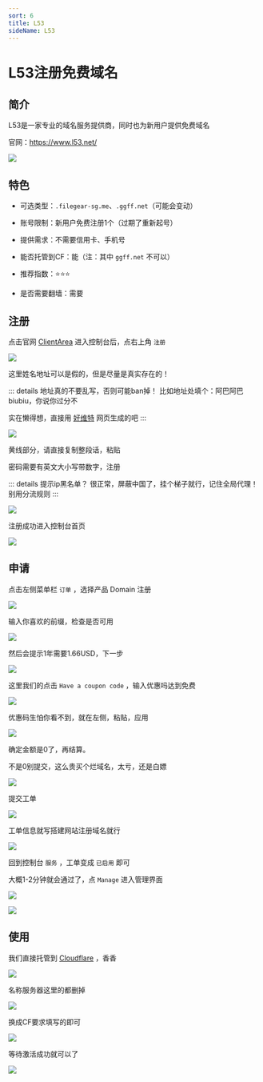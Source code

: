 ```yaml
---
sort: 6
title: L53
sideName: L53
---
```


# L53注册免费域名



## 简介

L53是一家专业的域名服务提供商，同时也为新用户提供免费域名

官网：https://www.l53.net/


![](/websiteRelated/base/domain/l53/l53-01.png)


## 特色

* 可选类型：`.filegear-sg.me`、`.ggff.net`（可能会变动）

* 账号限制：新用户免费注册1个（过期了重新起号）

* 提供需求：不需要信用卡、手机号

* 能否托管到CF：能（注：其中 `ggff.net` 不可以）

* 推荐指数：⭐⭐⭐

* 是否需要翻墙：需要


## 注册

点击官网 [ClientArea](https://customer.l53.net/) 进入控制台后，点右上角 `注册`

![](/websiteRelated/base/domain/l53/l53-02.png)

这里姓名地址可以是假的，但是尽量是真实存在的！

::: details 地址真的不要乱写，否则可能ban掉！
比如地址处填个：阿巴阿巴biubiu，你说你过分不

实在懒得想，直接用 [好维特](https://www.haoweichi.com/) 网页生成的吧
:::

![](/websiteRelated/base/domain/l53/l53-03.png)

黄线部分，请直接复制整段话，粘贴

密码需要有英文大小写带数字，注册

::: details 提示ip黑名单？
很正常，屏蔽中国了，挂个梯子就行，记住全局代理！别用分流规则
:::


![](/websiteRelated/base/domain/l53/l53-04.png)

注册成功进入控制台首页

![](/websiteRelated/base/domain/l53/l53-05.png)


## 申请

点击左侧菜单栏 `订单` ，选择产品 Domain 注册

![](/websiteRelated/base/domain/l53/l53-06.png)

输入你喜欢的前缀，检查是否可用

![](/websiteRelated/base/domain/l53/l53-07.png)

然后会提示1年需要1.66USD，下一步

![](/websiteRelated/base/domain/l53/l53-08.png)

这里我们的点击 `Have a coupon code` ，输入优惠吗达到免费

![](/websiteRelated/base/domain/l53/l53-09.png)

优惠码生怕你看不到，就在左侧，粘贴，应用

![](/websiteRelated/base/domain/l53/l53-10.png)

确定金额是0了，再结算。

不是0别提交，这么贵买个烂域名，太亏，还是白嫖

![](/websiteRelated/base/domain/l53/l53-11.png)

提交工单

![](/websiteRelated/base/domain/l53/l53-12.png)

工单信息就写搭建网站注册域名就行

![](/websiteRelated/base/domain/l53/l53-13.png)

回到控制台 `服务` ，工单变成 `已启用` 即可

大概1-2分钟就会通过了，点 `Manage` 进入管理界面

![](/websiteRelated/base/domain/l53/l53-14.png)

![](/websiteRelated/base/domain/l53/l53-15.png)


## 使用

我们直接托管到 [Cloudflare](../cloudflare.md) ，香香

![](/websiteRelated/base/domain/l53/l53-16.png)

名称服务器这里的都删掉

![](/websiteRelated/base/domain/l53/l53-17.png)

换成CF要求填写的即可

![](/websiteRelated/base/domain/l53/l53-18.png)

等待激活成功就可以了

![](/websiteRelated/base/domain/l53/l53-19.png)
